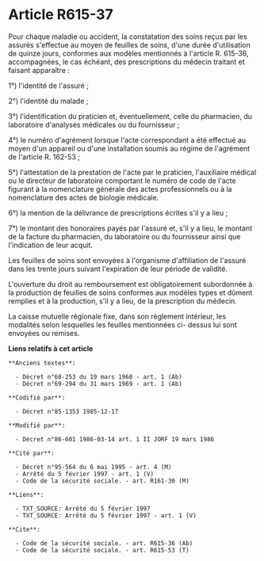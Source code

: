 # Article R615-37

Pour chaque maladie ou accident, la constatation des soins reçus par les assurés s'effectue au moyen de feuilles de soins,
d'une durée d'utilisation de quinze jours, conformes aux modèles mentionnés à l'article R. 615-36, accompagnées, le cas
échéant, des prescriptions du médecin traitant et faisant apparaître : 

1°) l'identité de l'assuré ; 

2°) l'identité du malade  ; 

3°) l'identification du praticien et, éventuellement, celle du pharmacien, du laboratoire d'analyses médicales ou du
fournisseur ; 

4°) le numéro d'agrément lorsque l'acte correspondant a été effectué au moyen d'un appareil ou d'une installation soumis au
régime de l'agrément de l'article R. 162-53 ; 

5°) l'attestation de la prestation de l'acte par le praticien, l'auxiliaire médical ou le directeur de laboratoire comportant
le numéro de code de l'acte figurant à la nomenclature générale des actes professionnels ou à la nomenclature des actes de
biologie médicale.

6°) la mention de la délivrance de prescriptions écrites s'il y a lieu ; 

7°) le montant des honoraires payés par l'assuré et, s'il y a lieu, le montant de la facture du pharmacien, du laboratoire ou
du fournisseur ainsi que l'indication de leur acquit. 

Les feuilles de soins sont envoyées à l'organisme d'affiliation de l'assuré dans les trente jours suivant l'expiration de
leur période de validité. 

L'ouverture du droit au remboursement est obligatoirement subordonnée à la production de feuilles de soins conformes aux
modèles types et dûment remplies et à la production, s'il y a lieu, de la prescription du médecin. 

La caisse mutuelle régionale fixe, dans son règlement intérieur, les modalités selon lesquelles les feuilles mentionnées ci-
dessus lui sont envoyées ou remises.

**Liens relatifs à cet article**

	**Anciens textes**:

	  - Décret n°68-253 du 19 mars 1968 - art. 1 (Ab)
	  - Décret n°69-294 du 31 mars 1969 - art. 1 (Ab)

	**Codifié par**:

	  - Décret n°85-1353 1985-12-17

	**Modifié par**:

	  - Décret n°86-601 1986-03-14 art. 1 II JORF 19 mars 1986

	**Cité par**:

	  - Décret n°95-564 du 6 mai 1995 - art. 4 (M)
	  - Arrêté du 5 février 1997 - art. 1 (V)
	  - Code de la sécurité sociale. - art. R161-30 (M)

	**Liens**:

	  - TXT_SOURCE: Arrêté du 5 février 1997
	  - TXT_SOURCE: Arrêté du 5 février 1997 - art. 1 (V)

	**Cite**:

	  - Code de la sécurité sociale. - art. R615-36 (Ab)
	  - Code de la sécurité sociale. - art. R615-53 (T)
